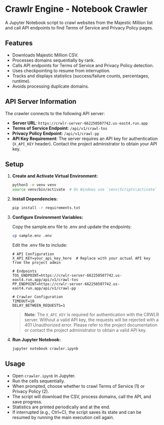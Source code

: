 # Crawlr Engine - Notebook Crawler

A Jupyter Notebook script to crawl websites from the Majestic Million list and call API endpoints to find Terms of Service and Privacy Policy pages.

## Features

- Downloads Majestic Million CSV.
- Processes domains sequentially by rank.
- Calls API endpoints for Terms of Service and Privacy Policy detection.
- Uses checkpointing to resume from interruption.
- Tracks and displays statistics (success/failure counts, percentages, runtime).
- Avoids processing duplicate domains.

## API Server Information

The crawler connects to the following API server:

- **Server URL**: `https://crwlr-server-662250507742.us-east4.run.app`
- **Terms of Service Endpoint**: `/api/v1/crawl-tos`
- **Privacy Policy Endpoint**: `/api/v1/crawl-pp`
- **API Key Requirement**: The server requires an API key for authentication (`X_API_KEY` header). Contact the project administrator to obtain your API key.

## Setup

1.  **Create and Activate Virtual Environment:**

    ```bash
    python3 -m venv venv
    source venv/bin/activate  # On Windows use `venv\Scripts\activate`
    ```

2.  **Install Dependencies:**

    ```bash
    pip install -r requirements.txt
    ```

3.  **Configure Environment Variables:**

    Copy the sample.env file to .env and update the endpoints:

    ```bash
    cp sample.env .env
    ```

    Edit the .env file to include:

    ```
    # API Configuration
    X_API_KEY=your_api_key_here  # Replace with your actual API key from the project admin

    # Endpoints
    TOS_ENDPOINT=https://crwlr-server-662250507742.us-east4.run.app/api/v1/crawl-tos
    PP_ENDPOINT=https://crwlr-server-662250507742.us-east4.run.app/api/v1/crawl-pp

    # Crawler Configuration
    TIMEOUT=10
    DELAY_BETWEEN_REQUESTS=1
    ```

    > **Note**: The `X_API_KEY` is required for authentication with the CRWLR server. Without a valid API key, the requests will be rejected with a 401 Unauthorized error. Please refer to the project documentation or contact the project administrator to obtain a valid API key.

4.  **Run Jupyter Notebook:**
    ```bash
    jupyter notebook crawler.ipynb
    ```

## Usage

- Open `crawler.ipynb` in Jupyter.
- Run the cells sequentially.
- When prompted, choose whether to crawl Terms of Service (1) or Privacy Policy (2).
- The script will download the CSV, process domains, call the API, and save progress.
- Statistics are printed periodically and at the end.
- If interrupted (e.g., Ctrl+C), the script saves its state and can be resumed by running the main execution cell again.

